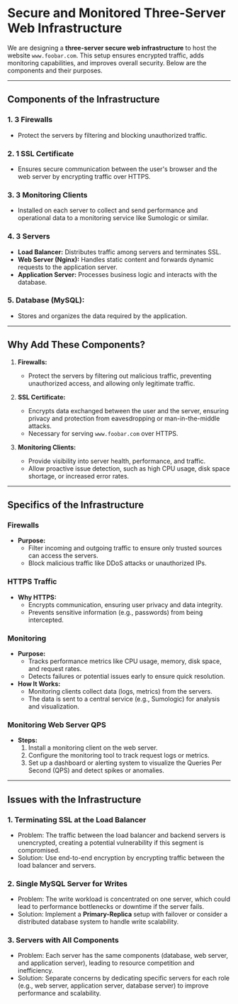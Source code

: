 # Secure and Monitored Three-Server Web Infrastructure

We are designing a **three-server secure web infrastructure** to host the website `www.foobar.com`. This setup ensures encrypted traffic, adds monitoring capabilities, and improves overall security. Below are the components and their purposes.

---

## Components of the Infrastructure

### 1. **3 Firewalls**
   - Protect the servers by filtering and blocking unauthorized traffic.

### 2. **1 SSL Certificate**
   - Ensures secure communication between the user's browser and the web server by encrypting traffic over HTTPS.

### 3. **3 Monitoring Clients**
   - Installed on each server to collect and send performance and operational data to a monitoring service like Sumologic or similar.

### 4. **3 Servers**
   - **Load Balancer:** Distributes traffic among servers and terminates SSL.
   - **Web Server (Nginx):** Handles static content and forwards dynamic requests to the application server.
   - **Application Server:** Processes business logic and interacts with the database.

### 5. **Database (MySQL):**
   - Stores and organizes the data required by the application.

---

## Why Add These Components?

1. **Firewalls:**
   - Protect the servers by filtering out malicious traffic, preventing unauthorized access, and allowing only legitimate traffic.

2. **SSL Certificate:**
   - Encrypts data exchanged between the user and the server, ensuring privacy and protection from eavesdropping or man-in-the-middle attacks.
   - Necessary for serving `www.foobar.com` over HTTPS.

3. **Monitoring Clients:**
   - Provide visibility into server health, performance, and traffic.
   - Allow proactive issue detection, such as high CPU usage, disk space shortage, or increased error rates.

---

## Specifics of the Infrastructure

### Firewalls
- **Purpose:**  
  - Filter incoming and outgoing traffic to ensure only trusted sources can access the servers.
  - Block malicious traffic like DDoS attacks or unauthorized IPs.

### HTTPS Traffic
- **Why HTTPS:**  
  - Encrypts communication, ensuring user privacy and data integrity.
  - Prevents sensitive information (e.g., passwords) from being intercepted.

### Monitoring
- **Purpose:**  
  - Tracks performance metrics like CPU usage, memory, disk space, and request rates.
  - Detects failures or potential issues early to ensure quick resolution.
- **How It Works:**  
  - Monitoring clients collect data (logs, metrics) from the servers.
  - The data is sent to a central service (e.g., Sumologic) for analysis and visualization.

### Monitoring Web Server QPS
- **Steps:**
  1. Install a monitoring client on the web server.
  2. Configure the monitoring tool to track request logs or metrics.
  3. Set up a dashboard or alerting system to visualize the Queries Per Second (QPS) and detect spikes or anomalies.

---

## Issues with the Infrastructure

### 1. **Terminating SSL at the Load Balancer**
   - Problem: The traffic between the load balancer and backend servers is unencrypted, creating a potential vulnerability if this segment is compromised.
   - Solution: Use end-to-end encryption by encrypting traffic between the load balancer and servers.

### 2. **Single MySQL Server for Writes**
   - Problem: The write workload is concentrated on one server, which could lead to performance bottlenecks or downtime if the server fails.
   - Solution: Implement a **Primary-Replica** setup with failover or consider a distributed database system to handle write scalability.

### 3. **Servers with All Components**
   - Problem: Each server has the same components (database, web server, and application server), leading to resource competition and inefficiency.
   - Solution: Separate concerns by dedicating specific servers for each role (e.g., web server, application server, database server) to improve performance and scalability.
